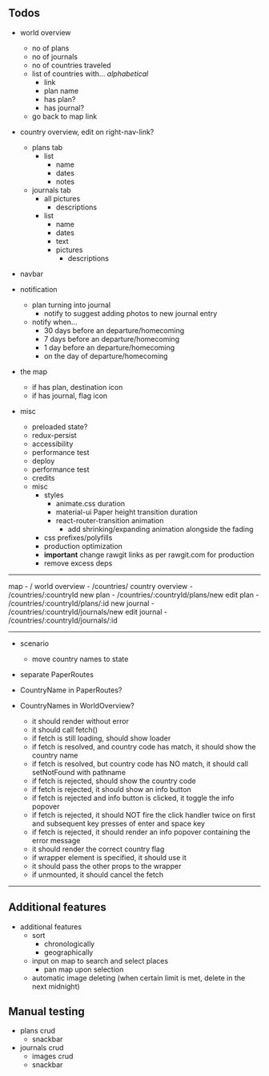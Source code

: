 ## Todos

- world overview
  - no of plans
  - no of journals
  - no of countries traveled
  - list of countries with... *alphabetical*
    - link
    - plan name
    - has plan?
    - has journal?
  - go back to map link

- country overview, edit on right-nav-link?
  - plans tab
    - list
      - name
      - dates
      - notes
  - journals tab
    - all pictures
      - descriptions
    - list
      - name
      - dates
      - text
      - pictures
        - descriptions

- navbar

- notification
  - plan turning into journal
    - notify to suggest adding photos to new journal entry
  - notify when...
    - 30 days before an departure/homecoming
    - 7 days before an departure/homecoming
    - 1 day before an departure/homecoming
    - on the day of departure/homecoming

- the map
  - if has plan, destination icon
  - if has journal, flag icon

- misc
  - preloaded state?
  - redux-persist
  - accessibility
  - performance test
  - deploy
  - performance test
  - credits
  - misc
    - styles
      - animate.css duration
      - material-ui Paper height transition duration
      - react-router-transition animation
        - add shrinking/expanding animation alongside the fading
    - css prefixes/polyfills
    - production optimization
    - **important** change rawgit links as per rawgit.com for production
    - remove excess deps

---

map              - /
world overview   - /countries/
country overview - /countries/:countryId
new plan         - /countries/:countryId/plans/new
edit plan        - /countries/:countryId/plans/:id
new journal      - /countries/:countryId/journals/new
edit journal     - /countries/:countryId/journals/:id

---

- scenario
  - move country names to state

- separate PaperRoutes

- CountryName in PaperRoutes?
- CountryNames in WorldOverview?

  - it should render without error
  - it should call fetch()
  - if fetch is still loading, should show loader
  - if fetch is resolved, and country code has match, it should show the country name
  - if fetch is resolved, but country code has NO match, it should call setNotFound with pathname
  - if fetch is rejected, should show the country code
  - if fetch is rejected, it should show an info button
  - if fetch is rejected and info button is clicked, it toggle the info popover
  - if fetch is rejected, it should NOT fire the click handler twice on first and subsequent key presses of enter and space key
  - if fetch is rejected, it should render an info popover containing the error message
  - it should render the correct country flag
  - if wrapper element is specified, it should use it
  - it should pass the other props to the wrapper
  - if unmounted, it should cancel the fetch

---

## Additional features

- additional features
  - sort
    - chronologically
    - geographically
  - input on map to search and select places
    - pan map upon selection
  - automatic image deleting (when certain limit is met, delete in the next midnight)

## Manual testing
- plans crud
  - snackbar
- journals crud
  - images crud
  - snackbar
